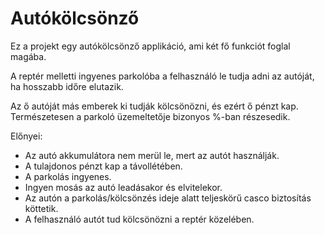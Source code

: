 # Autókölcsönző

Ez a projekt egy autókölcsönző applikáció, ami két fő funkciót foglal magába.

A reptér melletti ingyenes parkolóba a felhasználó le tudja adni az autóját, ha hosszabb időre elutazik. 

Az ő autóját más emberek ki tudják kölcsönözni, és ezért ő pénzt kap. Természetesen a parkoló üzemeltetője bizonyos %-ban részesedik.

Előnyei:
-	Az autó akkumulátora nem merül le, mert az autót használják.
- A tulajdonos pénzt kap a távollétében.
- A parkolás ingyenes.
- Ingyen mosás az autó leadásakor és elvitelekor.
- Az autón a parkolás/kölcsönzés ideje alatt teljeskörű casco biztosítás köttetik. 
-	A felhasználó autót tud kölcsönözni a reptér közelében.
